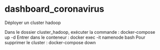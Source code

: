 # dashboard_coronavirus

Déployer un cluster hadoop

Dans le dossier cluster_hadoop, exécuter la commande : docker-compose up -d
Entrer dans le conteneur : docker exec -it namenode bash
Pour supprimer le cluster : docker-compose down
